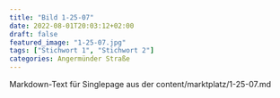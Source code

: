 ```yaml
---
title: "Bild 1-25-07"
date: 2022-08-01T20:03:12+02:00
draft: false
featured_image: "1-25-07.jpg"
tags: ["Stichwort 1", "Stichwort 2"]
categories: Angermünder Straße
---
```



Markdown-Text für Singlepage aus der content/marktplatz/1-25-07.md